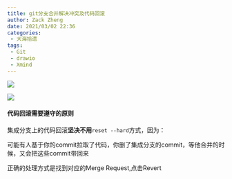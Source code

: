 ```yaml
---
title: git分支合并解决冲突及代码回滚
author: Zack Zheng
date: 2021/03/02 22:36
categories:
 - 大海拾遗
tags:
 - Git
 - drawio
 - Xmind
---
```


![](https://gitee.com/zackzhengxy/picGallery/raw/main/imgs/git基础.svg)   

![](https://gitee.com/zackzhengxy/picGallery/raw/main/imgs/git分支合并解决冲突.svg)

<simple-img src="https://gitee.com/zackzhengxy/picGallery/raw/main/imgs/Git常见操作汇总.svg" />


#### 代码回滚需要遵守的原则

集成分支上的代码回滚<b class="red">坚决不用</b>`reset --hard`方式，因为：   

可能有人基于你的commit拉取了代码，你删了集成分支的commit，等他合并的时候，又会把这些commit带回来    

正确的处理方式是找到对应的Merge Request,点击Revert     
